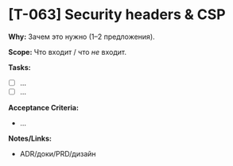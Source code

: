 # [T-063] Security headers & CSP

**Why:** Зачем это нужно (1–2 предложения).

**Scope:** Что входит / что _не_ входит.

**Tasks:**

- [ ] …
- [ ] …

**Acceptance Criteria:**

- …

**Notes/Links:**

- ADR/доки/PRD/дизайн
